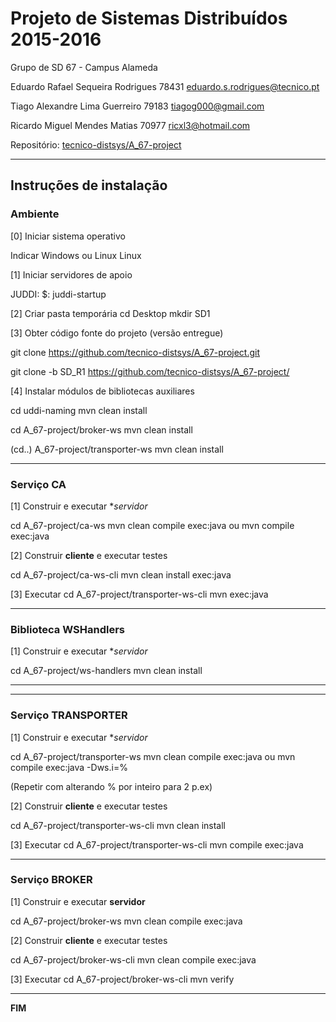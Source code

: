# Projeto de Sistemas Distribuídos 2015-2016 #

Grupo de SD 67 - Campus Alameda

Eduardo Rafael Sequeira Rodrigues 	78431	eduardo.s.rodrigues@tecnico.pt

Tiago Alexandre Lima Guerreiro	79183	tiagog000@gmail.com

Ricardo Miguel Mendes Matias	70977	ricxl3@hotmail.com


Repositório:
[tecnico-distsys/A_67-project](https://github.com/tecnico-distsys/A_67-project/)

-------------------------------------------------------------------------------

## Instruções de instalação 


### Ambiente

[0] Iniciar sistema operativo

Indicar Windows ou Linux
Linux

[1] Iniciar servidores de apoio

JUDDI:
$: juddi-startup

[2] Criar pasta temporária
cd Desktop
mkdir SD1


[3] Obter código fonte do projeto (versão entregue)


git clone https://github.com/tecnico-distsys/A_67-project.git

 git clone -b SD_R1 https://github.com/tecnico-distsys/A_67-project/



[4] Instalar módulos de bibliotecas auxiliares

cd uddi-naming
mvn clean install


cd A_67-project/broker-ws
mvn clean install

(cd..)  A_67-project/transporter-ws
mvn clean install

-------------------------------------------------------------------------------

### Serviço CA

[1] Construir e executar **servidor*

cd  A_67-project/ca-ws
mvn clean compile exec:java
ou mvn compile exec:java

[2] Construir **cliente** e executar testes

cd A_67-project/ca-ws-cli
mvn clean install exec:java

[3] Executar
cd A_67-project/transporter-ws-cli
mvn exec:java

-------------------------------------------------------------------------------

### Biblioteca WSHandlers

[1] Construir e executar **servidor*

cd  A_67-project/ws-handlers
mvn clean install

-------------------------------------------------------------------------------

-------------------------------------------------------------------------------

### Serviço TRANSPORTER

[1] Construir e executar **servidor*

cd  A_67-project/transporter-ws
mvn clean compile exec:java
ou mvn compile exec:java -Dws.i=%

(Repetir com alterando % por inteiro para 2 p.ex)

[2] Construir **cliente** e executar testes

cd A_67-project/transporter-ws-cli
mvn clean install

[3] Executar
cd A_67-project/transporter-ws-cli
mvn compile exec:java

-------------------------------------------------------------------------------

### Serviço BROKER

[1] Construir e executar **servidor**

cd  A_67-project/broker-ws
mvn clean compile exec:java

[2] Construir **cliente** e executar testes

cd A_67-project/broker-ws-cli
mvn clean compile exec:java

[3] Executar
cd A_67-project/broker-ws-cli
mvn verify

-------------------------------------------------------------------------------
**FIM**
